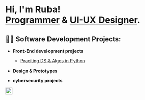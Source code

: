 <h1>Hi, I'm Ruba! <br/><a href="https://github.com/joshmadakor1">Programmer</a> & <a href="linkedin.com/in/ruba-alwadiya-3a2886233">UI-UX Designer</a>.

<h2>👨‍💻 Software Development Projects:</h2>

- <b> Front-End development projects </b>
  - [Praciting DS & Algos in Python](https://github.com/joshmadakor1/Algorithms-Practice)
- <b> Design & Prototypes </b>

- <b> cybersecurity projects </b>


[<img align="left" alt="Ruba | LinkedIn" width="22px" src="https://cdn.jsdelivr.net/npm/simple-icons@v3/icons/linkedin.svg" />][linkedin]



[linkedin]: linkedin.com/in/ruba-alwadiya-3a2886233
